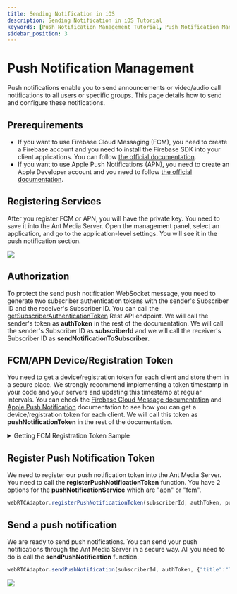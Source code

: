 ```yaml
---
title: Sending Notification in iOS 
description: Sending Notification in iOS Tutorial
keywords: [Push Notification Management Tutorial, Push Notification Management, Ant Media Server Documentation, Ant Media Server Tutorials]
sidebar_position: 3
---
```


# Push Notification Management

Push notifications enable you to send announcements or video/audio call notifications to all users or specific groups. This page details how to send and configure these notifications.

## Prerequirements

- If you want to use Firebase Cloud Messaging (FCM), you need to create a Firebase account and you need to install the Firebase SDK into your client applications. You can follow [the official documentation](https://firebase.google.com/docs/cloud-messaging).
- If you want to use Apple Push Notifications (APN), you need to create an Apple Developer  account and you need to follow [the official documentation](https://developer.apple.com/documentation/usernotifications).

## Registering Services

After you register FCM or APN, you will have the private key. You need to save it into the Ant Media Server. Open the management panel, select an application, and go to the application-level settings. You will see it in the push notification section.

![](@site/static/img/push-notification-settings.jpg)

## Authorization

To protect the send push notification WebSocket message, you need to generate two subscriber authentication tokens with the sender's Subscriber ID and the receiver's Subscriber ID. You can call the [getSubscriberAuthenticationToken](https://antmedia.io/rest/#/default/getSubscriberAuthenticationToken) Rest API endpoint. We will call the sender's token as <b>authToken</b> in the rest of the documentation. We will call the sender's Subscriber ID as <b>subscriberId</b> and we will call the receiver's Subscriber ID as <b>sendNotificationToSubscriber</b>.

## FCM/APN Device/Registration Token

You need to get a device/registration token for each client and store them in a secure place. We strongly recommend implementing a token timestamp in your code and your servers and updating this timestamp at regular intervals. You can check the [Firebase Cloud Message documentation](https://firebase.google.com/docs/cloud-messaging/manage-tokens#retrieve-and-store-registration-tokens) and [Apple Push Notification](https://developer.apple.com/documentation/usernotifications/registering-your-app-with-apns#Register-your-app-and-retrieve-your-apps-device-token) documentation to see how you can get a device/registration token for each client. We will call this token as <b>pushNotificationToken</b> in the rest of the documentation.

<details>
  <summary>Getting FCM Registration Token Sample</summary>

  - Connect your server and go to the <b>/usr/local/antmedia/webapps</b> path.
  
  - Create fcm.html file and paste the code below

  ```html
  <!DOCTYPE html>
<html>

<head>
	<title>WebRTC Samples > Publish</title>
	<meta name="viewport" content="width=device-width, initial-scale=1">
	<meta charset="UTF-8">
	<link rel="stylesheet" href="css/external/bootstrap4/bootstrap.min.css">
	<link rel="stylesheet" href="css/samples.css" />
</head>

<body>
	<div class="container">
		<div class="header clearfix">
			<div class="row">
				<h3 class="col text-muted" id="title"><a href="samples.html">WebRTC Samples</a> > WebRTC Publish </h3>
			</div>
		</div>

        <button id="requestPermissionButton">Request Permission</button>

			
	</div>
    <script type="module">
        // Import the functions you need from the SDKs you need
        import { initializeApp } from "https://www.gstatic.com/firebasejs/10.7.1/firebase-app.js";
        import { getMessaging, getToken, onMessage } from "https://www.gstatic.com/firebasejs/10.7.1/firebase-messaging.js";

        // TODO: Add SDKs for Firebase products that you want to use
        // https://firebase.google.com/docs/web/setup#available-libraries
      
        // Your web app's Firebase configuration
        const firebaseConfig = {
          apiKey: "AIzaSyBlWNhAbl1tIDCcWmDyk3yQ0rq0q-h_jrE",
          authDomain: "push-notification-d0a87.firebaseapp.com",
          projectId: "push-notification-d0a87",
          storageBucket: "push-notification-d0a87.appspot.com",
          messagingSenderId: "790648424032",
          appId: "1:790648424032:web:e80e41b82af7ca24652505"
        };
      
        // Initialize Firebase
        const app = initializeApp(firebaseConfig);

        const messaging = getMessaging(app);

     
        
        function requestPermission() {
            console.log('Requesting permission...');
            Notification.requestPermission().then((permission) => {
                if (permission === 'granted') {
                    console.log('Notification permission granted.');
                    // TODO(developer): Retrieve a registration token for use with FCM.
                    // In many cases once an app has been granted notification permission,
                    // it should update its UI reflecting this.
                    getToken(messaging, {vapidKey: "BG-LtPlSHYb6RIoKnqPL2ZDbbCIeqQZrNMJSA7lRZ5f7Za5_Lv16OT-VziO5oH-QNCvo6jmKzODLtKqEBqO-LYE"})
                    .then((currentToken) => {
                                if (currentToken) {
                                    // Send the token to your server and update the UI if necessary
                                    // ...
                                    console.log("current token for client: "+currentToken);

                                    onMessage(messaging, (payload) => {
                                        console.log('Message received. ', payload);
                                    // ...
                                    });

                                } else {
                                    // Show permission request UI
                                    console.log('No registration token available. Request permission to generate one.');
                                    // ...
                                }
                                }).catch((err) => {
                                console.log('An error occurred while retrieving token. ', err);
                                // ...
                                });


                    

               
                } else {
                    console.log('Unable to get permission to notify. Permission: ' +permission);
                }
            });
        }

        document.getElementById('requestPermissionButton').addEventListener('click', requestPermission);
        

        requestPermission();
       

      </script>

</body>
</html>

  ```

  
  - Create firebase-messaging-sw.js file and paste the code below

    
  ```js
  importScripts('https://www.gstatic.com/firebasejs/10.8.0/firebase-app-compat.js');
importScripts('https://www.gstatic.com/firebasejs/10.8.0/firebase-messaging-compat.js');



// Retrieve an instance of Firebase Messaging so that it can handle background
// messages.

const firebaseConfig = {
    apiKey: "AIzaSyBlWNhAbl1tIDCcWmDyk3yQ0rq0q-h_jrE",
    authDomain: "push-notification-d0a87.firebaseapp.com",
    projectId: "push-notification-d0a87",
    storageBucket: "push-notification-d0a87.appspot.com",
    messagingSenderId: "790648424032",
    appId: "1:790648424032:web:2dfe62f14401f80b652505"
  };

  // Initialize Firebase
  const app = firebase.initializeApp(firebaseConfig);
  const messaging = firebase.messaging();

  messaging.onBackgroundMessage((payload) => {
    console.log('[firebase-messaging-sw.js] Received background message ', payload);
    // Customize notification here
    const notificationTitle = 'Background Message Title';
    const notificationOptions = {
      body: 'Background Message body.',
      icon: '/firebase-logo.png'
    };
  
    self.registration.showNotification(notificationTitle,
      notificationOptions);
  });
  ```

  - Go to https://<b>domain_name</b>:<b>port</b>/fcm.html url using any browser.
    
  - Open browser's developer console and you will see your FCM Registration Token

  ![](@site/static/img/getting-fcm-token.jpg)
</details>

## Register Push Notification Token

We need to register our push notification token into the Ant Media Server. You need to call the <b>registerPushNotificationToken</b> function. You have 2 options for the <b>pushNotificationService</b> which are "apn" or "fcm".

```js
webRTCAdaptor.registerPushNotificationToken(subscriberId, authToken, pushNotificationToken, pushNotificationService);
```

## Send a push notification

We are ready to send push notifications. You can send your push notifications through the Ant Media Server in a secure way. All you need to do is call the <b>sendPushNotification</b> function.

```js
webRTCAdaptor.sendPushNotification(subscriberId, authToken, {"title":"This is a test message", "apn-topic":"io.antmedia.ios.webrtc.sample"}, [sendNotificationToSubscriber]);
```

![](@site/static/img/push-notification-received.jpg)
